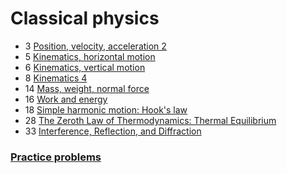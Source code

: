 # Classical physics

- 3 [Position, velocity, acceleration 2](position-velocity-accelaration-2)
- 5 [Kinematics, horizontal motion](kinematics-horizontal-motion)
- 6 [Kinematics, vertical motion](kinematics-vertical-motion)
- 8 [Kinematics 4](kinematics-4)
- 14 [Mass, weight, normal force](mass-weight-normal-force)
- 16 [Work and energy](work-and-energy)
- 18 [Simple harmonic motion: Hook's law](simple-harmonic-motion-hook-law)
- 28 [The Zeroth Law of Thermodynamics: Thermal Equilibrium](the-zeroth-law-of-thermodynamics)
- 33 [Interference, Reflection, and Diffraction](interference-reflection-diffraction)

### [Practice problems](practice-problems/index)